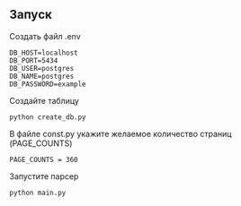 
## Запуcк
Создать файл .env
```
DB_HOST=localhost
DB_PORT=5434
DB_USER=postgres 
DB_NAME=postgres
DB_PASSWORD=example

```
Создайте таблицу
```
python create_db.py
```
В файле const.py укажите желаемое количество страниц (PAGE_COUNTS)
```
PAGE_COUNTS = 360
```
Запустите парсер
```
python main.py
```
